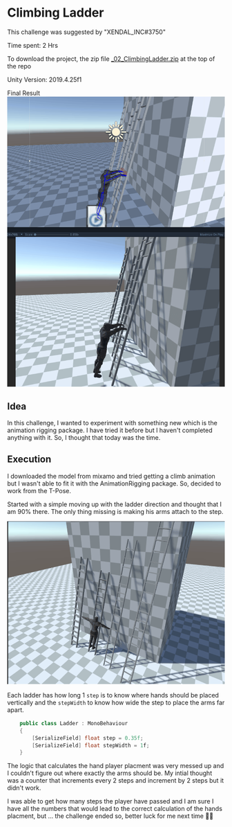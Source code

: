 # Climbing Ladder
This challenge was suggested by "XENDAL_INC#3750"

Time spent: 2 Hrs

To download the project, the zip file  [_02_ClimbingLadder.zip](_02_ClimbingLadder.zip) at the top of the repo

Unity Version: 2019.4.25f1

Final Result
![Game](DocumentImages/Climb1.gif)



## Idea
In this challenge, I wanted to experiment with something new which is the animation rigging package. I have tried it before but I haven't completed anything with it. So, I thought that today was the time.

## Execution
I downloaded the model from mixamo and tried getting a climb animation but I wasn't able to fit it with the AnimationRigging package. So, decided to work from the T-Pose.

Started with a simple moving up with the ladder direction and thought that I am 90% there. The only thing missing is making his arms attach to the step.

![Ladders](DocumentImages/Climb0.gif)

Each ladder has how long 1 `step` is to know where hands should be placed vertically and the `stepWidth` to know how wide the step to place the arms far apart.
```cs
    public class Ladder : MonoBehaviour
    {
        [SerializeField] float step = 0.35f;
        [SerializeField] float stepWidth = 1f;
    }
```


The logic that calculates the hand player placment was very messed up and I couldn't figure out where exactly the arms should be. My intial thought was a counter that increments every 2 steps and increment by 2 steps but it didn't work.

I was able to get how many steps the player have passed and I am sure I have all the numbers that would lead to the correct calculation of the hands placment, but ... the challenge ended so, better luck for me next time 🤷‍♀️